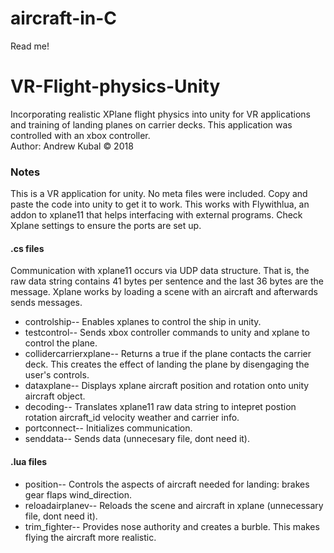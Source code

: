 # aircraft-in-C
Read me!

# VR-Flight-physics-Unity
Incorporating realistic XPlane flight physics into unity for VR applications and training of landing planes on carrier decks. This application was controlled with an xbox controller.  
Author: Andrew Kubal
 © 2018

### Notes
This is a VR application for unity. No meta files were included. Copy and paste the code into unity to get it to work. 
This works with Flywithlua, an addon to xplane11 that helps interfacing with external programs. 
 Check Xplane settings to ensure the ports are set up.
#### .cs files
Communication with xplane11 occurs via UDP data structure. That is, the raw data string contains 41 bytes per sentence and the last 36 bytes are the message. Xplane works by loading a scene with an aircraft and afterwards sends messages. 
* controlship--
Enables xplanes to control the ship in unity.
* testcontrol--
Sends xbox controller commands to unity and xplane to control the plane.
* collidercarrierxplane--
Returns a true if the plane contacts the carrier deck. This creates the effect of landing the plane by disengaging the user's controls.
* dataxplane--
Displays xplane aircraft position and rotation onto unity aircraft object.
* decoding--
Translates xplane11 raw data string to intepret postion rotation aircraft_id velocity weather and carrier info.
* portconnect--
Initializes communication.
* senddata--
Sends data (unnecesary file, dont need it).
#### .lua files
* position--
Controls the aspects of aircraft needed for landing: brakes gear flaps wind_direction.
* reloadairplanev--
Reloads the scene and aircraft in xplane (unnecessary file, dont need it).
* trim_fighter--
Provides nose authority and creates a burble. This makes flying the aircraft more realistic.
